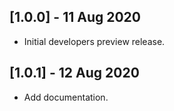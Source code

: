 ## [1.0.0] - 11 Aug 2020

* Initial developers preview release.

## [1.0.1] - 12 Aug 2020

* Add documentation.
